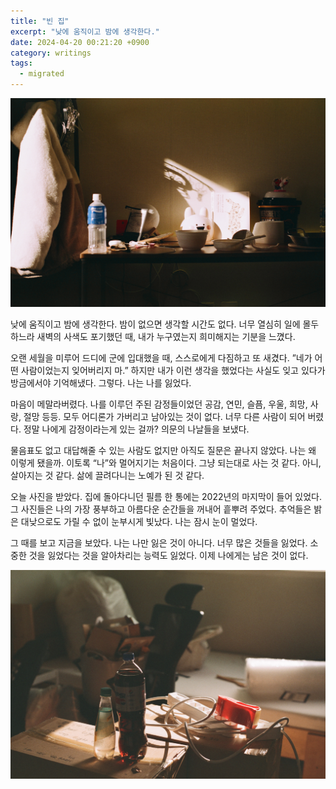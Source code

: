 ```yaml
---
title: "빈 집"
excerpt: "낮에 움직이고 밤에 생각한다."
date: 2024-04-20 00:21:20 +0900
category: writings
tags:
  - migrated
---
```


![](/assets/images/5L47WZk.jpg)

낮에 움직이고 밤에 생각한다. 밤이 없으면 생각할 시간도 없다. 너무 열심히 일에 몰두하느라 새벽의 사색도 포기했던 때, 내가 누구였는지 희미해지는 기분을 느꼈다.  
  
오랜 세월을 미루어 드디에 군에 입대했을 때, 스스로에게 다짐하고 또 새겼다. ”네가 어떤 사람이었는지 잊어버리지 마.” 하지만 내가 이런 생각을 했었다는 사실도 잊고 있다가 방금에서야 기억해냈다. 그렇다. 나는 나를 잃었다.  
  
마음이 메말라버렸다. 나를 이루던 주된 감정들이었던 공감, 연민, 슬픔, 우울, 희망, 사랑, 절망 등등. 모두 어디론가 가버리고 남아있는 것이 없다. 너무 다른 사람이 되어 버렸다. 정말 나에게 감정이라는게 있는 걸까? 의문의 나날들을 보냈다.  
  
물음표도 없고 대답해줄 수 있는 사람도 없지만 아직도 질문은 끝나지 않았다. 나는 왜 이렇게 됐을까. 이토록 “나”와 멀어지기는 처음이다. 그냥 되는대로 사는 것 같다. 아니, 살아지는 것 같다. 삶에 끌려다니는 노예가 된 것 같다.  
  
오늘 사진을 받았다. 집에 돌아다니던 필름 한 통에는 2022년의 마지막이 들어 있었다. 그 사진들은 나의 가장 풍부하고 아름다운 순간들을 꺼내어 흩뿌려 주었다. 추억들은 밝은 대낮으로도 가릴 수 없이 눈부시게 빛났다. 나는 잠시 눈이 멀었다.  
  
그 때를 보고 지금을 보았다. 나는 나만 잃은 것이 아니다. 너무 많은 것들을 잃었다. 소중한 것을 잃었다는 것을 알아차리는 능력도 잃었다. 이제 나에게는 남은 것이 없다.  
  
![](/assets/images/yeyBtAi.jpg)